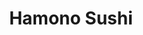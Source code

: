 ---
layout: place
title: "Hamono Sushi"
permalink: /oregon/portland/hamono-sushi.html
stateAbbr: OR
stateName: Oregon
cityName: Portland
seo:
  name: "Hamono Sushi"
  type: Restaurant
  links: https://www.hamonosushi.com/
description: "Looking for sushi in Portland, Oregon? Check out Hamono Sushi for a delightful Japanese dining experience. Enjoy a variety of sushi and other dishes in a wel..."
place_id: ChIJm-dwwvwLlVQRED2Nwtt8auI
photos:
  - name: >-
      places/ChIJm-dwwvwLlVQRED2Nwtt8auI/photos/AeeoHcKhGpIKrJEhitStESsmaQFbW5lIDDy1PnQ5jtp2bGOclMyn8k91v0g3D1iSwcYTYvhh4sr0yyi3zw4-_miGjNG0HuROr5FB4rnVa8nvOBYv2faegaNAE_hqg--gr2a-lMINBcBkk0TXiAAm1XJhKVYBm77afKWJjlQTzrMPkpQg2AXEdESPFQ5o3AJOwKQNe2yrwnn5r132LYV_W6RMcpgjXzrJ7GkTJJ_XFMkNGoeRtrx-s_3EWn7rQP4QXbw7HlgCQjN6-iSLkaq2UxXkIBDXzbh9QvN-rAtyxFaRwk2iBw
    widthPx: 1123
    heightPx: 1123
    authorAttributions:
      - displayName: Hamono Sushi
        uri: https://maps.google.com/maps/contrib/100942205879424607279
        photoUri: >-
          https://lh3.googleusercontent.com/a-/ALV-UjXoIm7Dp92P_5ZNEDnrOBa9VeSOyBYRM2q9o68e759tT_FeJe0=s100-p-k-no-mo
    flagContentUri: >-
      https://www.google.com/local/imagery/report/?cb_client=maps_api_places.places_api&image_key=!1e10!2sAF1QipNxrMpl8mFdptkiDhlG_X4490odgiTraMQxayD1&hl=en-US
    googleMapsUri: >-
      https://www.google.com/maps/place//data=!3m4!1e2!3m2!1sAF1QipNxrMpl8mFdptkiDhlG_X4490odgiTraMQxayD1!2e10!4m2!3m1!1s0x54950bfcc270e79b:0xe26a7cdbc28d3d10
  - name: >-
      places/ChIJm-dwwvwLlVQRED2Nwtt8auI/photos/AeeoHcI0rXoys1f_YvToHd1D6kI2Vp29aQCvyyAFp1rvA5OwOu8k1zI-yRJ8blEUU6an1216oW3rQC4SeMJWSDJldBpqd-j9Y1lmuUIqgFwlMeZCKCFfVktHp-lv3-mTm702uqX-1d04kxYI6HvuXXAnhhBDvF0GiHLIb4VDUzynjYkGZyBx3pgavbyNArj1sEV1Vb5-osyobr3ge5KWRp2bvncYG7K9Kv_SWyy-a-lQ5CJnmG67JV8cbDRogtnjg5xv4NBxSeN2nqT9ELNlJFfY8LVecY9-h5l3uisjunkX8jfXlg
    widthPx: 640
    heightPx: 640
    authorAttributions:
      - displayName: Hamono Sushi
        uri: https://maps.google.com/maps/contrib/100942205879424607279
        photoUri: >-
          https://lh3.googleusercontent.com/a-/ALV-UjXoIm7Dp92P_5ZNEDnrOBa9VeSOyBYRM2q9o68e759tT_FeJe0=s100-p-k-no-mo
    flagContentUri: >-
      https://www.google.com/local/imagery/report/?cb_client=maps_api_places.places_api&image_key=!1e10!2sAF1QipNFdciyEZSlkyvACJdEyLaJt3PsfRKIjurP5ph1&hl=en-US
    googleMapsUri: >-
      https://www.google.com/maps/place//data=!3m4!1e2!3m2!1sAF1QipNFdciyEZSlkyvACJdEyLaJt3PsfRKIjurP5ph1!2e10!4m2!3m1!1s0x54950bfcc270e79b:0xe26a7cdbc28d3d10
  - name: >-
      places/ChIJm-dwwvwLlVQRED2Nwtt8auI/photos/AeeoHcIursZOeanKHScE72yWygjhFsGLZiPQcf91Jr2FfEP0iU0lXn_Fnu1ETXTWsLiR7UdpDcWWYNWiw3NjTSTbj2KDZEY5CSKyORXNY-jR7fsDQMhQ5kUm1cv3LBHsfTXscpld8zgP6J7Zltx9YY3rVPYRvF-HU1mxkpBsXeM8_BrOlyIEme2V4__R1O9q88DiPbix2mHImm0uHV7nZNu2_IIifG6cirL_9ukFsOp5iNE6aEU93WUAQ0v6UenY9N9HFMq5v0AnZa4tbrghB0IuwxQqQVagnyuYKhKEbhTLoxEqZg
    widthPx: 3207
    heightPx: 1957
    authorAttributions:
      - displayName: Hamono Sushi
        uri: https://maps.google.com/maps/contrib/100942205879424607279
        photoUri: >-
          https://lh3.googleusercontent.com/a-/ALV-UjXoIm7Dp92P_5ZNEDnrOBa9VeSOyBYRM2q9o68e759tT_FeJe0=s100-p-k-no-mo
    flagContentUri: >-
      https://www.google.com/local/imagery/report/?cb_client=maps_api_places.places_api&image_key=!1e10!2sAF1QipOPk5htyvGYgNJMIcmFQPOr8Zkl-g5MiZwblf3i&hl=en-US
    googleMapsUri: >-
      https://www.google.com/maps/place//data=!3m4!1e2!3m2!1sAF1QipOPk5htyvGYgNJMIcmFQPOr8Zkl-g5MiZwblf3i!2e10!4m2!3m1!1s0x54950bfcc270e79b:0xe26a7cdbc28d3d10
  - name: >-
      places/ChIJm-dwwvwLlVQRED2Nwtt8auI/photos/AeeoHcIGRA7GgJGETQLQqx8E00VaXXvr1Lk-p-MxyFng0NpGYgT4gcRmAC-7uKhEL8SeYkeISIGo6QN0czmB2Fh05C5C7a-_VH_jzAioCi3jtJ0sM_ApMbJ4o6c2tANE_1f89XS3dJsBUPfisakXJDmoBA6jq40JUGNvYSIuj_ie8twx0J8-st1DGHmOT9tzefKpJvQXAxh-W702rgtvF2WLwBGgkqFLOvDbqPxId0lbew-2UdWa_tFZelhJFfvaOTYDtvCWyzwF7-WP2DhmhpcYH5_DuL1wr4A0-K_aD9BLpbahng
    widthPx: 2883
    heightPx: 1636
    authorAttributions:
      - displayName: Hamono Sushi
        uri: https://maps.google.com/maps/contrib/100942205879424607279
        photoUri: >-
          https://lh3.googleusercontent.com/a-/ALV-UjXoIm7Dp92P_5ZNEDnrOBa9VeSOyBYRM2q9o68e759tT_FeJe0=s100-p-k-no-mo
    flagContentUri: >-
      https://www.google.com/local/imagery/report/?cb_client=maps_api_places.places_api&image_key=!1e10!2sAF1QipMP3tmiXUcXF794nb9JaHdgacQfbbJyqD7mzbCI&hl=en-US
    googleMapsUri: >-
      https://www.google.com/maps/place//data=!3m4!1e2!3m2!1sAF1QipMP3tmiXUcXF794nb9JaHdgacQfbbJyqD7mzbCI!2e10!4m2!3m1!1s0x54950bfcc270e79b:0xe26a7cdbc28d3d10
  - name: >-
      places/ChIJm-dwwvwLlVQRED2Nwtt8auI/photos/AeeoHcLHhNHWEzEVTVvNRz5LfLAnXNzBJqA7QqRMWBaMLYzcOzKz8zBazqEJ3XI4TAJe00iUfz40-eRYmM7dC6XagGjojim-GVgb-BBN-cyZ9KZNcHrIJQM-ZcZItL8difoeoDbM3lGrsKwkD8vT3vDaXfj8oL6wnHYTG-wdqhLRoWqVGLNYH47jDlI21rSvc2n_YgdNc5nmmND2-sX5LoL5KvOPMcv6tminZv5aQAbVaJQebYpvwPBFz67ezhL_2xEOYrCDFBI1P_yLq94hn1JtjCB3H-8AA9AGMi8gjK4wmyJeMwMy1vRDfYMg0kPv-7A5nY1zN7KmhkFomOQ94u4yWE_8XD3XaP09jXKSB_1S35Q3tMZVCDmPj2aOV8gEuMg2-vLWvZ18B5ZWYYxa0bUc5Iyl6iYfpYpHED3rCF5hIx-ZwAKG
    widthPx: 3024
    heightPx: 4032
    authorAttributions:
      - displayName: Benji
        uri: https://maps.google.com/maps/contrib/105313318657110706608
        photoUri: >-
          https://lh3.googleusercontent.com/a-/ALV-UjWvo9oEwaS9vR2n4qI5qj0n4vsnv7r4fNkBve6w3DoufG0ElPCp=s100-p-k-no-mo
    flagContentUri: >-
      https://www.google.com/local/imagery/report/?cb_client=maps_api_places.places_api&image_key=!1e10!2sCIHM0ogKEICAgMDgn-WigQE&hl=en-US
    googleMapsUri: >-
      https://www.google.com/maps/place//data=!3m4!1e2!3m2!1sCIHM0ogKEICAgMDgn-WigQE!2e10!4m2!3m1!1s0x54950bfcc270e79b:0xe26a7cdbc28d3d10
  - name: >-
      places/ChIJm-dwwvwLlVQRED2Nwtt8auI/photos/AeeoHcIT8cC1vlC_bD-HJt5p-4FsCvRzsTlQDJeukcI9p8aSio34936O6f_6UpL9ieIy9CCiHS9mu-_ziwNZkRgEewY6mh2DwViDbgP4NS65VGo2fQfDARwkDJeBOVY3I6KsIoM00X3m1pqW9-psUDFNyFU5xufZbI8M2tcy1s2dVzPzbO5m_FCMlXrIBfXiwAi0f2QOuYePYtg3SiBGhUHn8tJXAcZ8VwheGXK00OJ9J8rDebpq1ATBQIVloHw3eUEMYEFvFk6idkmKnR1dyMf6HoAH2pVvJxDDA7qpKNr5mvZGNEvcbdB9z9Up9VX8oGmdJw91pGvPzxVo4k73HsT3sifBJ7x-EYP6WKZXKUWdcTKhqVXAwP2b6vFacEJkCnXa445Aic81-FVt822w7vzvi4lWfT3DN0bnaiYSf2lM10Xb6qQ
    widthPx: 3024
    heightPx: 4032
    authorAttributions:
      - displayName: Amy Nguyen
        uri: https://maps.google.com/maps/contrib/118370859858700238658
        photoUri: >-
          https://lh3.googleusercontent.com/a-/ALV-UjXmvVKRSNs4AKEMVcCLnPHocXvuFJRPYo-bbQrOmcGPmNbfx9Ao=s100-p-k-no-mo
    flagContentUri: >-
      https://www.google.com/local/imagery/report/?cb_client=maps_api_places.places_api&image_key=!1e10!2sCIHM0ogKEICAgIDfwrCF_gE&hl=en-US
    googleMapsUri: >-
      https://www.google.com/maps/place//data=!3m4!1e2!3m2!1sCIHM0ogKEICAgIDfwrCF_gE!2e10!4m2!3m1!1s0x54950bfcc270e79b:0xe26a7cdbc28d3d10
  - name: >-
      places/ChIJm-dwwvwLlVQRED2Nwtt8auI/photos/AeeoHcJmrpDPrmd0PJv3eITP5iddgdiMjNwlUq_Q4B-gInr7WGh8gPT0_4NfL26Htbv-sCnGMv69Da8emK2cp__KBU421EzAKxxkNm8fjQHmFFEFUH87DdNqltvqfH3rfHK2pcdTtvR8KvYds6zPXLW4fhW9Invc7S2lwnhtJy30hufgwjnt9SiiCBDjlRlzphOBKkPxJJz1f-6l6mLziofxz4armvfgERF3HZ_DqqROXCg385SSCgaO6bINwZffz0lNxiBFyu9El63Dd0bs5Cxm56Yj4CI2TbFH7hqeyLOW-ggACg
    widthPx: 3024
    heightPx: 4032
    authorAttributions:
      - displayName: Hamono Sushi
        uri: https://maps.google.com/maps/contrib/100942205879424607279
        photoUri: >-
          https://lh3.googleusercontent.com/a-/ALV-UjXoIm7Dp92P_5ZNEDnrOBa9VeSOyBYRM2q9o68e759tT_FeJe0=s100-p-k-no-mo
    flagContentUri: >-
      https://www.google.com/local/imagery/report/?cb_client=maps_api_places.places_api&image_key=!1e10!2sAF1QipNnPJynIDLLoPcca7J_S74UkeKHfmCmI0QmnKtl&hl=en-US
    googleMapsUri: >-
      https://www.google.com/maps/place//data=!3m4!1e2!3m2!1sAF1QipNnPJynIDLLoPcca7J_S74UkeKHfmCmI0QmnKtl!2e10!4m2!3m1!1s0x54950bfcc270e79b:0xe26a7cdbc28d3d10
  - name: >-
      places/ChIJm-dwwvwLlVQRED2Nwtt8auI/photos/AeeoHcIA-KJZeu9DnjMvZBxZFG0XkoxDoDsAxTi_8LvIYoLK6fWUncjvCZr34lRNFzfSIondDp5JidqySGi5J220JpQ0Udb-ldgIFQ44uDj2R7zMOZ2W-DySWmnUY9jZjxxHwwzPTwsf8LItImOeWjtMp0YBCu1NzpOfcaOgZh8CHffbMFT4g0E5Si_sZXnPpM0pY8ql9utuvR_lQTUmKeR1awKAgJ6EPSrE481E457mbodlKShP9xfythWunoTg5_0Bc2B-VLeze4o73BEyEh3spyEyrJVwUJnH9l80GFmeei6Vbg
    widthPx: 3024
    heightPx: 3780
    authorAttributions:
      - displayName: Hamono Sushi
        uri: https://maps.google.com/maps/contrib/100942205879424607279
        photoUri: >-
          https://lh3.googleusercontent.com/a-/ALV-UjXoIm7Dp92P_5ZNEDnrOBa9VeSOyBYRM2q9o68e759tT_FeJe0=s100-p-k-no-mo
    flagContentUri: >-
      https://www.google.com/local/imagery/report/?cb_client=maps_api_places.places_api&image_key=!1e10!2sAF1QipPvEDMd77GpfP458QGdKQNrTWeN1aH0T28gs-7z&hl=en-US
    googleMapsUri: >-
      https://www.google.com/maps/place//data=!3m4!1e2!3m2!1sAF1QipPvEDMd77GpfP458QGdKQNrTWeN1aH0T28gs-7z!2e10!4m2!3m1!1s0x54950bfcc270e79b:0xe26a7cdbc28d3d10
  - name: >-
      places/ChIJm-dwwvwLlVQRED2Nwtt8auI/photos/AeeoHcLCnCJv4Nd83RC8KWNrvrTtCm8vBBzNrF47SDyCPJ9sVVm7yAQleaEb3WyA7qraFU91X7PW_z9SGYh_JEqCHBMw-KCUx_syYdfffAXwBsuu1nKd5bxUdhVTGkE5FJ3rJPWiqLBoheVcjlMCB8DSRynqnSPPLNIOVTYr7u_pAyvk9XjSmnbgBmMFIuc4l05yJqKc5hMBA-KLfIZflYSW9tuFaS16O-L-DM33nVaOOZwV41WzeS2ryZBdezlF1Ek6qCMFySKhddRIXNmO_kiJilKiXgxmZSuppEgkoHRXV8uNsGfTwJtdaHUjZ26TOj1LtJJMDm7CQ04rkgA10nhtHBexRqtaiWrYwZa0Q8qudfH2vi3UFR8DYyDvrTqcU9qynQC6p2h14unSFqCdTQR1wF-vKTSsjZ6FiVidI2K9uCHczLy9
    widthPx: 4000
    heightPx: 3000
    authorAttributions:
      - displayName: Brandon Minsein
        uri: https://maps.google.com/maps/contrib/103185012126081564354
        photoUri: >-
          https://lh3.googleusercontent.com/a-/ALV-UjXhickeH7BxqjBcychaCDerJIJuPdo2p_j7gw0T8fimsJid3ynj=s100-p-k-no-mo
    flagContentUri: >-
      https://www.google.com/local/imagery/report/?cb_client=maps_api_places.places_api&image_key=!1e10!2sCIHM0ogKEICAgMCAhK7s9gE&hl=en-US
    googleMapsUri: >-
      https://www.google.com/maps/place//data=!3m4!1e2!3m2!1sCIHM0ogKEICAgMCAhK7s9gE!2e10!4m2!3m1!1s0x54950bfcc270e79b:0xe26a7cdbc28d3d10
  - name: >-
      places/ChIJm-dwwvwLlVQRED2Nwtt8auI/photos/AeeoHcIFfaoapQx6PLYkDDP13-_n8rpHZyZVU4LTJfSHbLF9tEocWM2Mh_5ACaWHDhxa5AuuIdUWjac13htSG-lNdxoL7BWJRXKX4e3PWStokBggPA5w2vLO0svqcttPgrDnE1tNn5ozFZhAwJDWLny656_50nmqxIMBfpUyeP2ydGf-c35ObgiJJjw7IHOy3hd0nWfegIuQAeM_SB0MC3tg69FT5oZynTra5W-MhYR0r-m0XJaWWewLQeMEr20oppxyVeW1iS7H0wrvX1K0igWgXBX0jL5d2-30QKDWvdcyhR6nqQ
    widthPx: 816
    heightPx: 605
    authorAttributions:
      - displayName: Hamono Sushi
        uri: https://maps.google.com/maps/contrib/100942205879424607279
        photoUri: >-
          https://lh3.googleusercontent.com/a-/ALV-UjXoIm7Dp92P_5ZNEDnrOBa9VeSOyBYRM2q9o68e759tT_FeJe0=s100-p-k-no-mo
    flagContentUri: >-
      https://www.google.com/local/imagery/report/?cb_client=maps_api_places.places_api&image_key=!1e10!2sAF1QipPB_SzhAi-RgL4KieIetpm4auAIsYZtilUTSNIu&hl=en-US
    googleMapsUri: >-
      https://www.google.com/maps/place//data=!3m4!1e2!3m2!1sAF1QipPB_SzhAi-RgL4KieIetpm4auAIsYZtilUTSNIu!2e10!4m2!3m1!1s0x54950bfcc270e79b:0xe26a7cdbc28d3d10
address: 620 SW 9th Ave., Portland, OR 97205, USA
street: 620 SW 9th Ave.
city: Portland
state: OR
zip: '97205'
country: USA
neighborhood: Southwest Portland
latitude: '45.520007'
longitude: '-122.680846'
accessibility_options:
  wheelchairAccessibleEntrance: true
  wheelchairAccessibleRestroom: true
  wheelchairAccessibleSeating: true
business_status: OPERATIONAL
name: Hamono Sushi
google_maps_links:
  directionsUri: >-
    https://www.google.com/maps/dir//''/data=!4m7!4m6!1m1!4e2!1m2!1m1!1s0x54950bfcc270e79b:0xe26a7cdbc28d3d10!3e0
  placeUri: https://maps.google.com/?cid=16314989883406761232
  writeAReviewUri: >-
    https://www.google.com/maps/place//data=!4m3!3m2!1s0x54950bfcc270e79b:0xe26a7cdbc28d3d10!12e1
  reviewsUri: >-
    https://www.google.com/maps/place//data=!4m4!3m3!1s0x54950bfcc270e79b:0xe26a7cdbc28d3d10!9m1!1b1
  photosUri: >-
    https://www.google.com/maps/place//data=!4m3!3m2!1s0x54950bfcc270e79b:0xe26a7cdbc28d3d10!10e5
primary_type: Restaurant
opening_hours:
  regular: null
  current: null
secondary_opening_hours:
  regular:
    weekdayDescriptions: null
    type: null
  current:
    weekdayDescriptions: null
    type: null
phone: (503) 863-1683
price_level: PRICE_LEVEL_MODERATE
price_range: $20 &ndash; $30
rating: '4.4'
rating_count: 318
website: https://www.hamonosushi.com/
reviews: null
parking_options: null
payment_options: null
allow_dogs: null
curbside_pickup: null
delivery: null
dine_in: null
good_for_children: null
good_for_groups: null
good_for_sports: null
live_music: null
menu_for_children: null
outdoor_seating: null
reservable: null
restroom: null
serves_beer: null
serves_breakfast: null
serves_brunch: null
serves_cocktails: null
serves_coffee: null
serves_dinner: null
serves_dessert: null
serves_lunch: null
serves_vegetarian_food: null
serves_wine: null
takeout: null
summary: null

---
